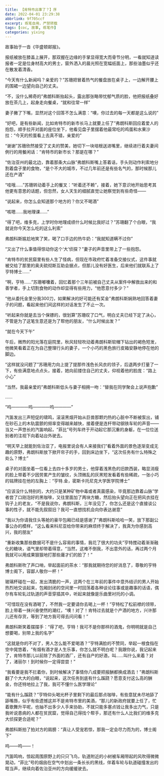 ```yaml
---
title: 【肯特市出事了？】序
date: 2022-04-01 23:29:38
abbrlink: 9f705ccf
excerpt: 练笔自用，严禁转载
tags: [coc, 故事, 练笔作] 
categories: yixing 
---
```


故事始于一沓《华盛顿邮报》。

 

报纸被放在膝盖上展开，那双握在边缘的手掌显得宽大而骨节分明，一看就知道读报者一定是位身材高大的男士，窗外洒入的晨光照在宽幅纸面上，那些油墨似乎还在散发着清香。

 

“今天有什么新闻吗？亲爱的？”苏珊把冒着热气的餐盘放在桌子上，一边解开腰上的围裙一边望向自己的丈夫。

 

“不，没什么稀奇的”弗朗科斯抬起头，露出那张略带忧郁气质的脸，他把报纸叠好放在茶几上，起身走向餐桌，“就和往常一样”

 

妻子撇了下嘴，显然对这个回答不怎么满意：“噢，你过去的每一天都是这么说的”

 

“好吧，是有些新闻，比如肯特市的新市长马上就要上任了”弗朗科斯回应着爱人的抱怨，顺手拉开对面的座位坐下，他看见盘子里摆着他最常吃的鸡蛋和水果沙拉：“今天的煎蛋看上去真不错，亲爱的”

 

“谢谢”苏珊欣然接受了丈夫的赞美，她切下一块培根送进嘴里，继续进行着夫妻间例行的用餐闲话：“肯特市的新市长？那是在哪？”

 

“佐治亚州的最北边，靠着那条大山脉”弗朗科斯嘴上答着话，手头则动作利索地分割着盘子里的食物，“是个不大的城市，不过几年前还是有些名气的，那时候那儿还在产酒”

 

“哇哦……”苏珊转动着手上的餐叉：“听着还不赖”，接着，她下意识地开始思考其他更有意思的话题，但忽然，女人天生的细腻直觉让她察觉到有些奇怪——

“说起来，你怎么会知道那个地方的？你又不喝酒”

 

“咳嗯……我地理课……”

 

“得了吧，维多克，上学时你地理成绩什么时候比我好过？”苏珊翻了个白眼，“我就说你今天怎么吃的这么利索”

 

弗朗科斯尴尬地笑了笑，喝了口手边的热牛奶：“我就知道瞒不过你”

 

“又出了什么事值得惊动你这个‘大’侦探？”妻子的声音里带上了一些抱怨。

 

“肯特市的贫民窟里有些人生了怪病，但现在市政府忙着准备交接仪式，这件事就被交给了那里的奥夫硫彻斯互助会据点，但那儿没有好医生，后来他们就联系上了亨特博士……”

 

“啊，亨特……”苏珊嘟囔着，回忆着那个三年前被自己丈夫从案件中解救出来的和善学者，手上切割食物的动作却显得有些用力，“他愿意付多少？”

 

“他从委托金里分我300刀，如果解决的好可能还有奖金”弗朗科斯娴熟地回答着妻子的问题，看起来他们间这样的对话发生了不止一次。

 

“听起来你就是去当个保镖的，很划算”苏珊叹了口气，明白丈夫已经下定了决心，不管是为了这笔生意还是为了帮他的朋友，“什么时候出发？”

 

“就在今天下午”

 

午后，微煦的阳光落在庭院里，秋风轻轻吹动着弗朗科斯软帽下钻出的褐色短发，他微笑看着正在为自己整理行头的妻子，一个小巧的黑色旅行皮箱安静地停在他的脚边。

“这样就没问题了”苏珊用力向上提了提那件浅色长风衣的领子，后退两步打量了一下，有些满意地点点头，接着，她向前搂住自己的丈夫，仰视着他的脸庞：“路上小心”

“当然，我最亲爱的”弗朗科斯低头与妻子相拥一吻：“替我在同学聚会上说声抱歉”

......

“呜————呜————呜————”

汽笛发出三声短促的啸鸣，滚滚黑烟开始从巨兽那颗灼热的心脏中不断被泵出，铺在砂石上的木轨震颤的频率变得越来越快，接着便是连杆带动钢铁车轮的声音——当又一声悠长的汽笛响起，“菲比”号列车终于开动起它那沉重的身躯，在一位位送别者的注视下向着站台外驶去。

“明天早上就能到佐治亚了，电报里说会有人来接我们”看着外面的景色逐渐变成无趣的原野，弗朗科斯放下掀开帘子的手，回到床边坐下，“这次任务有什么特殊之处么？博士”

桌子的对面坐着一位看上去四十多岁的男士，他穿着浅黑色的旧款西装，略显消瘦的脸上带着不少因劳累产生的皱纹，头顶微乱的灰黑短发看着有些稀疏，一张小巧的铭牌挂在他的左胸上：“亨特.金，密斯卡托尼克大学医学院博士”

“应该没什么特别的，大约只是某种矿物中毒或者真菌感染，毕竟那边靠着山脉”学者尝了口刚泡好的黑咖啡，又往里面加了两块方糖，然后抬头望向正在把风衣挂在钩子上的老友，“不是我说你，弗朗科斯，三年没见了，你怎么还是这个直接谈公事的性子，就不能先叙叙旧？我可一直想找机会向你表达谢意”

“我以为你请我住头等舱的豪华包厢已经是感谢了”弗朗科斯哈哈一笑，放下那副公事公办的模样，“这么看来科尼亚给你带来的麻烦终于解决了，我真为你感到高兴，我的朋友”

“重新收集那些数据可不是什么容易的事情，我花了很大的功夫”亨特搅动着渐渐融化的糖块，语气里却带着得意，“当然，这难不倒我，不出意外的话，再过两个月我就可以用成果狠狠地打那些庸才们的脸了！”

弗朗科斯吹了声口哨，举起面前的茶水：“那我就期待您的好消息了，尊敬的亨特博士阁下，容鄙人敬你一杯！”

玻璃杯碰在一起，发出清脆的一声，这两个在三年前的事件中意外结识的男人开始热烈地交谈起来，包厢封闭的空间里一时回荡着各种谈论往事或是趣事的话语，偶尔有车轮轧过轨道的声音穿插其中，听起来就像是乐曲里衬托的小调。

“可惜现在没有酒喝了，不然我一定要请你去喝上一杯！”亨特松了松前襟的领带，脸上带着一抹兴奋使然的潮红，“噢！对了！肯特过去就是个产酒的地方，兴许那儿还有存货，等到了地方我可得去问问看！”

弗朗科斯笑着摆摆手：“得了吧，亨特！我可不是你那样的酒鬼，你明明就是自己想要喝，别带上我的名字”

“这就是你的不对了，男人怎么能不爱喝酒？”亨特满脸的不赞同，举起一根食指在空中晃悠着，“有烟有酒才是人生乐事，你怎么就不明白呢？我跟你说，我记起来了，肯特市那儿以前除了外面的酒厂，还有自产的好酒，叫......叫什么来着？对了，渚丽尔！到时候你一定得尝尝！”

“我看要是我不拦着你，到时候解决了事情你八成要把报酬都换成酒去！”弗朗科斯翻了个大大的白眼，“说起来，这次任务到底有什么蹊跷？愿意支付这么高的酬金，你还特地拉上了我，我可不懂什么医学理论”

“能有什么蹊跷？”亨特仰头喝光杯子里剩下的最后那点咖啡，有些意犹未尽地舔了舔嘴唇，似乎有些遗憾这并不是肯特市里的美酒，“那儿的新政府就要上任了，忙着歌舞升平呢，也抽不出多少人手来协助，不就只能多塞点钱让我多出力气，只是我听说患病的人都在贫民窟，觉得自己得找个帮手，那还有什么人比我们的维多克大侦探更合适呢？”

弗朗科斯拍了拍对方的肩膀：“真让人受宠若惊，那我一定会尽力而为的，博士阁下”

呜——呜——！

汽笛鸣响，惊起周围原野上的只只飞鸟，轨道附近的小树被车厢带起的风吹得微微晃动，“菲比”号的烟囱在空气中划出一条长长的黑线，伴着车轮与轨道碰撞发出的哐当声，继续向着佐治亚州的方向缓缓驶去。

